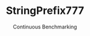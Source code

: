 ---
layout: docu
title: StringPrefix777
subtitle: Continuous Benchmarking
selected: String
expanded: Benchmarking
benchmark: /individual_results/StringPrefix777.html
---